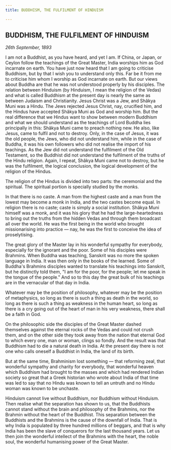 ```yaml
---
title: BUDDHISM, THE FULFILMENT OF HINDUISM

---
```





  

## BUDDHISM, THE FULFILMENT OF HINDUISM

*26th September, 1893*

I am not a Buddhist, as you have heard, and yet I am. If China, or
Japan, or Ceylon follow the teachings of the Great Master, India
worships him as God incarnate on earth. You have just now heard that I
am going to criticise Buddhism, but by that I wish you to understand
only this. Far be it from me to criticise him whom I worship as God
incarnate on earth. But our views about Buddha are that he was not
understood properly by his disciples. The relation between Hinduism (by
Hinduism, I mean the religion of the Vedas) and what is called Buddhism
at the present day is nearly the same as between Judaism and
Christianity. Jesus Christ was a Jew, and Shâkya Muni was a Hindu. The
Jews rejected Jesus Christ, nay, crucified him, and the Hindus have
accepted Shâkya Muni as God and worship him. But the real difference
that we Hindus want to show between modern Buddhism and what we should
understand as the teachings of Lord Buddha lies principally in this:
Shâkya Muni came to preach nothing new. He also, like Jesus, came to
fulfil and not to destroy. Only, in the case of Jesus, it was the old
people, the Jews, who did not understand him, while in the case of
Buddha, it was his own followers who did not realise the import of his
teachings. As the Jew did not understand the fulfilment of the Old
Testament, so the Buddhist did not understand the fulfilment of the
truths of the Hindu religion. Again, I repeat, Shâkya Muni came not to
destroy, but he was the fulfilment, the logical conclusion, the logical
development of the religion of the Hindus.

The religion of the Hindus is divided into two parts: the ceremonial and
the spiritual. The spiritual portion is specially studied by the monks.

In that there is no caste. A man from the highest caste and a man from
the lowest may become a monk in India, and the two castes become equal.
In religion there is no caste; caste is simply a social institution.
Shâkya Muni himself was a monk, and it was his glory that he had the
large-heartedness to bring out the truths from the hidden Vedas and
through them broadcast all over the world. He was the first being in the
world who brought missionarising into practice — nay, he was the first
to conceive the idea of proselytising.

The great glory of the Master lay in his wonderful sympathy for
everybody, especially for the ignorant and the poor. Some of his
disciples were Brahmins. When Buddha was teaching, Sanskrit was no more
the spoken language in India. It was then only in the books of the
learned. Some of Buddha's Brahmins disciples wanted to translate his
teachings into Sanskrit, but he distinctly told them, "I am for the
poor, for the people; let me speak in the tongue of the people." And so
to this day the great bulk of his teachings are in the vernacular of
that day in India.

Whatever may be the position of philosophy, whatever may be the position
of metaphysics, so long as there is such a thing as death in the world,
so long as there is such a thing as weakness in the human heart, so long
as there is a cry going out of the heart of man in his very weakness,
there shall be a faith in God.

On the philosophic side the disciples of the Great Master dashed
themselves against the eternal rocks of the Vedas and could not crush
them, and on the other side they took away from the nation that eternal
God to which every one, man or woman, clings so fondly. And the result
was that Buddhism had to die a natural death in India. At the present
day there is not one who calls oneself a Buddhist in India, the land of
its birth.

But at the same time, Brahminism lost something — that reforming zeal,
that wonderful sympathy and charity for everybody, that wonderful heaven
which Buddhism had brought to the masses and which had rendered Indian
society so great that a Greek historian who wrote about India of that
time was led to say that no Hindu was known to tell an untruth and no
Hindu woman was known to be unchaste.

Hinduism cannot live without Buddhism, nor Buddhism without Hinduism.
Then realise what the separation has shown to us, that the Buddhists
cannot stand without the brain and philosophy of the Brahmins, nor the
Brahmin without the heart of the Buddhist. This separation between the
Buddhists and the Brahmins is the cause of the downfall of India. That
is why India is populated by three hundred millions of beggars, and that
is why India has been the slave of conquerors for the last thousand
years. Let us then join the wonderful intellect of the Brahmins with the
heart, the noble soul, the wonderful humanising power of the Great
Master.


